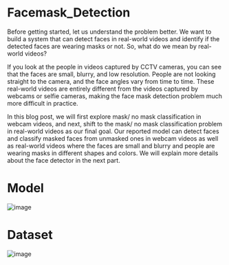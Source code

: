 # Facemask_Detection

Before getting started, let us understand the problem better. We want to build a system that can detect faces in real-world videos and identify if the detected faces are wearing 
masks or not. So, what do we mean by real-world videos?

If you look at the people in videos captured by CCTV cameras, you can see that the faces are small, blurry, and low resolution. People are not looking straight to the camera, and 
the face angles vary from time to time. These real-world videos are entirely different from the videos captured by webcams or selfie cameras, making the face mask detection 
problem much more difficult in practice.

In this blog post, we will first explore mask/ no mask classification in webcam videos, and next, shift to the mask/ no mask classification problem in real-world videos as our 
final goal. Our reported model can detect faces and classify masked faces from unmasked ones in webcam videos as well as real-world videos where the faces are small and blurry and 
people are wearing masks in different shapes and colors. We will explain more details about the face detector in the next part.

# Model

![image](https://user-images.githubusercontent.com/86097201/152500972-0b9b9ad4-7b32-48f8-a2fd-f4ce244fba53.png)

# Dataset

![image](https://user-images.githubusercontent.com/86097201/152501029-4dbb5d82-c2f8-4436-b6e8-055b0bd43003.png)
